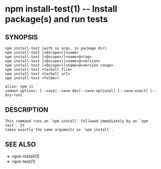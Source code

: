 # npm install-test(1) -- Install package(s) and run tests

## SYNOPSIS

    npm install-test (with no args, in package dir)
    npm install-test [<@scope>/]<name>
    npm install-test [<@scope>/]<name>@<tag>
    npm install-test [<@scope>/]<name>@<version>
    npm install-test [<@scope>/]<name>@<version range>
    npm install-test <tarball file>
    npm install-test <tarball url>
    npm install-test <folder>

    alias: npm it
    common options: [--save|--save-dev|--save-optional] [--save-exact] [--dry-run]

## DESCRIPTION

    This command runs an `npm install` followed immediately by an `npm test`. It
    takes exactly the same arguments as `npm install`.

## SEE ALSO

  - npm-install(1)
  - npm-test(1)
